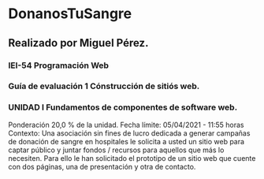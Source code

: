 # DonanosTuSangre
 
## Realizado por Miguel Pérez.

### IEI-54 Programación Web

### Guía de evaluación 1 Cónstrucción de sitiós web.

### UNIDAD I Fundamentos de componentes de software web.

Ponderación 20,0 % de la unidad.
Fecha límite: 05/04/2021 - 11:55 horas
Contexto:
Una asociación sin fines de lucro dedicada a generar campañas de donación de sangre en 
hospitales le solicita a usted un sitio web para captar público y juntar fondos / recursos 
para aquellos que más lo necesiten. Para ello le han solicitado el prototipo de un sitio web 
que cuente con dos páginas, una de presentación y otra de contacto.
